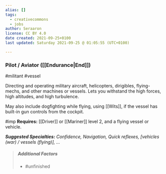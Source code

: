 ```yaml
---
alias: []
tags:
  - creativecommons
  - jobs
author: Seraaron
license: CC BY 4.0
date created: 2021-09-25+0100
last updated: Saturday 2021-09-25 @ 01:05:55 (UTC+0100)

---
```


### Pilot / Aviator ([[Endurance|End]])

#militant #vessel 

Directing and operating military aircraft, helicopters, dirigibles, flying-mechs, and other machines or vessels. Lets you withstand the high forces, high altitudes, and high turbulence.

May also include dogfighting while flying, using [[Wits]], if the vessel has built-in gun controls from the cockpit.

#imp **Requires:** [[Driver]] or [[Mariner]] level 2, and a flying vessel or vehicle.

_**Suggested Specialties:** Confidence, Navigation, Quick reflexes, [vehicles (war) / vessels (flying)], …_

> ##### Additional Factors
>
> -   #unfinished
